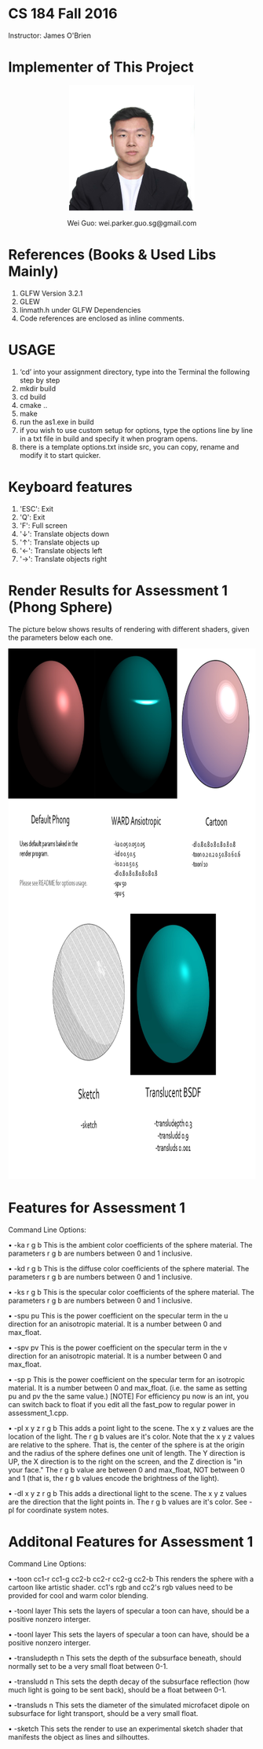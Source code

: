 # CS 184 Fall 2016
Instructor: James O'Brien

# Implementer of This Project
<p align="center">
  <img width="256" height="256" src="render_snapshots/me.jpg">
</p>
<p align="center">
Wei Guo: wei.parker.guo.sg@gmail.com
</p>

# References (Books & Used Libs Mainly)
1. GLFW Version 3.2.1
2. GLEW
3. linmath.h under GLFW Dependencies
4. Code references are enclosed as inline comments.

# USAGE
1. ‘cd’ into your assignment directory, type into the Terminal the following step by step
2. mkdir build
3. cd build
4. cmake ..
5. make
6. run the as1.exe in build
7. if you wish to use custom setup for options, type the options line by line in a txt file in build and specify it when program opens.
8. there is a template options.txt inside src, you can copy, rename and modify it to start quicker.

# Keyboard features
1. 'ESC': Exit
2. 'Q': Exit
3. 'F': Full screen
4. '↓': Translate objects down
5. '↑': Translate objects up
6. '←': Translate objects left
7. '→': Translate objects right

# Render Results for Assessment 1 (Phong Sphere)

The picture below shows results of rendering with different shaders, given the parameters below each one.

<p align="center">
  <img width="960" height="1080" src="render_snapshots/snaps_assembly.jpg">
</p>

# Features for Assessment 1

Command Line Options:

• -ka r g b 
This is the ambient color coefficients of the sphere material. The parameters r g b are numbers between 0 and 1 inclusive.

• -kd r g b 
This is the diffuse color coefficients of the sphere material. The parameters r g b are numbers between 0 and 1 inclusive. 

• -ks r g b 
This is the specular color coefficients of the sphere material. The parameters r g b are numbers between 0 and 1 inclusive. 

• -spu pu 
This is the power coefficient on the specular term in the u direction for an anisotropic material. 
It is a number between 0 and max_float.

• -spv pv 
This is the power coefficient on the specular term in the v direction for an anisotropic material. 
It is a number between 0 and max_float.

• -sp p 
This is the power coefficient on the specular term for an isotropic material. It is a number between 0 and max_float. (i.e. the same as setting pu and pv the the same value.)
[NOTE] For efficiency pu now is an int, you can switch back to float if you edit all the fast_pow to regular power in assessment_1.cpp.

• -pl x y z r g b 
This adds a point light to the scene. The x y z values are the location of the light. The r g b values are it's color. Note that the x y z values are relative to the sphere. That is, the center of the sphere is at the origin and the radius of the sphere defines one unit of length. The Y direction is UP, the X direction is to the right on the screen, and the Z direction is "in your face." The r g b value are between 0 and max_float, NOT between 0 and 1 (that is, the r g b values encode the brightness of the light).

• -dl x y z r g b 
This adds a directional light to the scene. The x y z values are the direction that the light points in. The r g b values are it's color. See -pl for coordinate system notes.

# Additonal Features for Assessment 1

Command Line Options:

• -toon cc1-r cc1-g cc2-b cc2-r cc2-g cc2-b
This renders the sphere with a cartoon like artistic shader. cc1's rgb and cc2's rgb values need to be provided for cool and warm color blending.

• -toonl layer
This sets the layers of specular a toon can have, should be a positive nonzero interger.

• -toonl layer
This sets the layers of specular a toon can have, should be a positive nonzero interger.

• -transludepth n
This sets the depth of the subsurface beneath, should normally set to be a very small float between 0-1.

• -transludd n
This sets the depth decay of the subsurface reflection (how much light is going to be sent back), should be a float between 0-1.

• -transluds n
This sets the diameter of the simulated microfacet dipole on subsurface for light transport, should be a very small float.

• -sketch
This sets the render to use an experimental sketch shader that manifests the object as lines and silhouttes.
